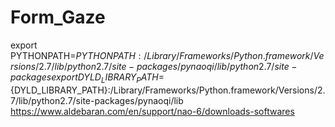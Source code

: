 # Form_Gaze
export PYTHONPATH=${PYTHONPATH}:/Library/Frameworks/Python.framework/Versions/2.7/lib/python2.7/site-packages/pynaoqi/lib/python2.7/site-packages
export   DYLD_LIBRARY_PATH=${DYLD_LIBRARY_PATH}:/Library/Frameworks/Python.framework/Versions/2.7/lib/python2.7/site-packages/pynaoqi/lib
https://www.aldebaran.com/en/support/nao-6/downloads-softwares
